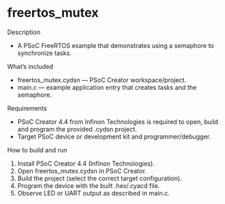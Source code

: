 # freertos_mutex

Description
- A PSoC FreeRTOS example that demonstrates using a semaphore to synchronize tasks.

What’s included
- freertos_mutex.cydsn — PSoC Creator workspace/project.
- main.c — example application entry that creates tasks and the semaphore.


Requirements
- PSoC Creator 4.4 from Infinon Technologies is required to open, build and program the provided .cydsn project.
- Target PSoC device or development kit and programmer/debugger.

How to build and run
1. Install PSoC Creator 4.4 (Infinon Technologies).
2. Open freertos_mutex.cydsn in PSoC Creator.
3. Build the project (select the correct target configuration).
4. Program the device with the built .hex/.cyacd file.
5. Observe LED or UART output as described in main.c.

